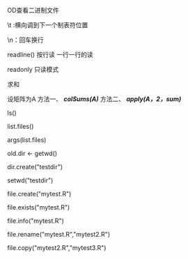 OD查看二进制文件

\t :横向调到下一个制表符位置

\n：回车换行

readline()  按行读  一行一行的读

readonly 只读模式





求和

设矩阵为A 方法一、 ***colSums(A)***  方法二、 ***apply(A，2，sum)*** 



ls()

list.files()

args(list.files)

old.dir <- getwd()

dir.create("testdir")

setwd("testdir")

file.create("mytest.R")

file.exists("mytest.R")

file.info("mytest.R")

file.rename("mytest.R","mytest2.R")

file.copy("mytest2.R","mytest3.R")



